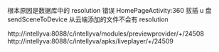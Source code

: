 根本原因是数据库中的 resolution 错误
HomePageActivity:360 拔插 u 盘 sendSceneToDevice
从云端添加的文件不会有 resolution

http://intellyva:8088/c/intellyva/modules/previewprovider/+/24508
http://intellyva:8088/c/intellyva/apks/liveplayer/+/24509